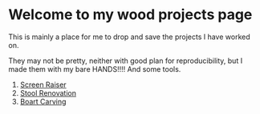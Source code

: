 # Welcome to my wood projects page

This is mainly a place for me to drop and save the projects I have worked on.

They may not be pretty, neither with good plan for reproducibility, but I made them with my bare HANDS!!!! And some tools.

1. [Screen Raiser](./projects/p1-screen-raiser/screen-raiser.md)
1. [Stool Renovation](./projects/p2-stool-reno/stool-reno.md)
1. [Boart Carving](./projects/p3-boat/boat.md)
